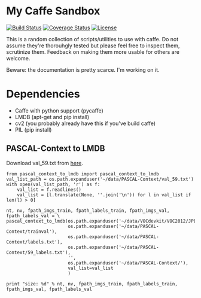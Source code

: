 # My Caffe Sandbox

[![Build Status](https://travis-ci.org/kashefy/caffe_sandbox.svg?branch=master)](https://travis-ci.org/kashefy/caffe_sandbox)
[![Coverage Status](https://coveralls.io/repos/kashefy/caffe_sandbox/badge.svg?branch=master&service=github)](https://coveralls.io/github/kashefy/caffe_sandbox?branch=master)
[![License](https://img.shields.io/badge/license-BSD-blue.svg)](LICENSE)

This is a random collection of scripts/utilities to use with caffe.
Do not assume they're thorouhgly tested but please feel free to inspect them, scrutinize them. Feedback on making them more usable for others are welcome.

Beware: the documentation is pretty scarce. I'm working on it.

# Dependencies
* Caffe with python support (pycaffe)
* LMDB (apt-get and pip install)
* cv2 (you probably already have this if you've build caffe)
* PIL (pip install)

## PASCAL-Context to LMDB

Download val_59.txt from [here](https://gist.github.com/kashefy/78415dd397accb47872a/raw/761b280d6de022958f8f8c9bc64fa56432124cb2/val_59.txt).

    from pascal_context_to_lmdb import pascal_context_to_lmdb
    val_list_path = os.path.expanduser('~/data/PASCAL-Context/val_59.txt')
    with open(val_list_path, 'r') as f:
        val_list = f.readlines()
        val_list = [l.translate(None, ''.join('\n')) for l in val_list if len(l) > 0]
    
    nt, nv, fpath_imgs_train, fpath_labels_train, fpath_imgs_val, fpath_labels_val = \
    pascal_context_to_lmdb(os.path.expanduser('~/data/VOCdevkit/VOC2012/JPEGImages'),
                           os.path.expanduser('~/data/PASCAL-Context/trainval'),
                           os.path.expanduser('~/data/PASCAL-Context/labels.txt'),
                           os.path.expanduser('~/data/PASCAL-Context/59_labels.txt'),
                           '',
                           os.path.expanduser('~/data/PASCAL-Context/'),
                           val_list=val_list
                           )
    
    print "size: %d" % nt, nv, fpath_imgs_train, fpath_labels_train, fpath_imgs_val, fpath_labels_val
